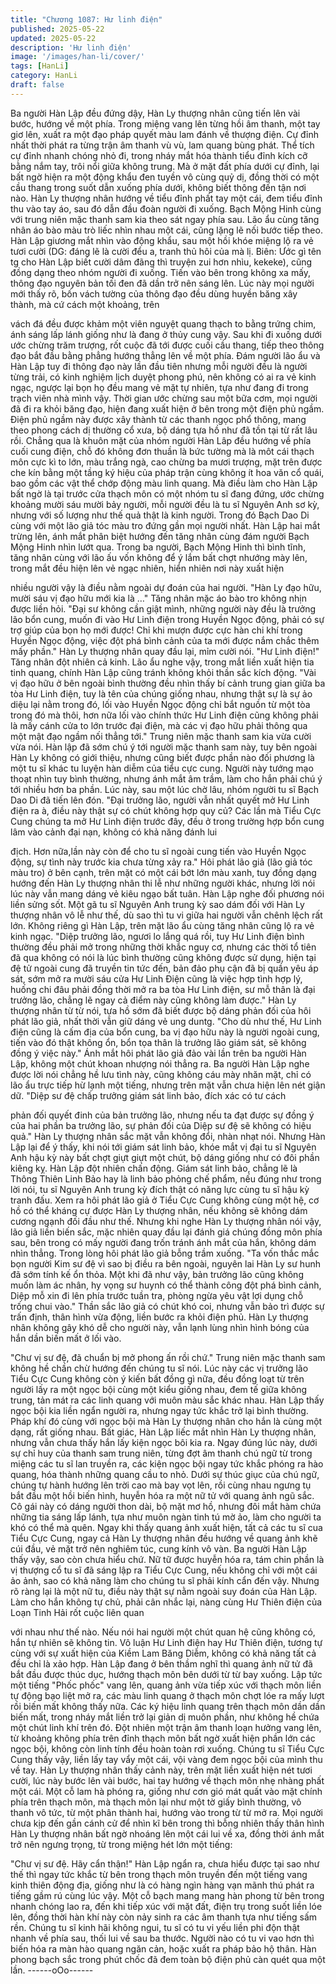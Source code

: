 ```yaml
---
title: "Chương 1087: Hư linh điện"
published: 2025-05-22
updated: 2025-05-22
description: 'Hư linh điện'
image: '/images/han-li/cover/'
tags: [HanLi]
category: HanLi
draft: false
---
```


Ba người Hàn Lập đều đứng dậy, Hàn Ly thượng nhân cũng tiến
lên vài bước, hướng về một phía. Trong miệng vang lên từng hồi
âm thanh, một tay giơ lên, xuất ra một đạo pháp quyết màu lam
đánh về thượng điện.
Cự đỉnh nhất thời phát ra từng trận âm thanh vù vù, lam quang
bùng phát. Thể tích cự đỉnh nhanh chóng nhỏ đi, trong nháy mắt
hóa thành tiểu đỉnh kích cỡ bằng nắm tay, trôi nổi giữa không
trung.
Mà ở mặt đất phía dưới cự đỉnh, lại bất ngờ hiện ra một động
khẩu đen tuyền vô cùng quỷ dị, đồng thời có một cầu thang trong
suốt dẫn xuống phía dưới, không biết thông đến tận nơi nào.
Hàn Ly thượng nhân hướng về tiểu đỉnh phất tay một cái, đem
tiểu đỉnh thu vào tay áo, sau đó dẫn đầu đoàn người đi xuống.
Bạch Mộng Hinh cùng với trung niên mặc thanh sam kia theo sát
ngay phía sau.
Lão ẩu cùng tăng nhân áo bào màu trò liếc nhìn nhau một cái,
cũng lặng lẽ nối bước tiếp theo.
Hàn Lập giương mắt nhìn vào động khẩu, sau một hồi khóe
miệng lộ ra vẻ tươi cười (DG: đáng lẽ là cười đểu a, tranh thủ hôi
của mà lị. Biên: Ước gì tên tg cho Hàn Lập biết cười dâm đãng thì
truyện zui hơn nhìu, kekeke), cũng đồng dạng theo nhóm người
đi xuống.
Tiến vào bên trong không xa mấy, thông đạo nguyên bản tối đen
đã dần trở nên sáng lên.
Lúc này mọi người mới thấy rõ, bốn vách tường của thông đạo
đều dùng huyền băng xây thành, mà cứ cách một khoảng, trên

vách đá đều được khảm một viên nguyệt quang thạch to bằng
trứng chim, ánh sáng lấp lánh giống như là đang ở thủy cung vậy.
Sau khi đi xuống dưới ước chừng trăm trượng, rốt cuộc đã tới
được cuối cầu thang, tiếp theo thông đạo bắt đầu bằng phẳng
hướng thẳng lên về một phía.
Đám người lão ẩu và Hàn Lập tuy đi thông đạo này lần đầu tiên
nhưng mỗi người đều là người từng trải, có kinh nghiệm lịch
duyệt phong phú, nên không có ai ra vẻ kinh ngạc, ngược lại bọn
họ đều mang vẻ mặt tự nhiên, tựa như đang đi trong trạch viên
nhà mình vậy.
Thời gian ước chừng sau một bữa cơm, mọi người đã đi ra khỏi
băng đạo, hiện đang xuất hiện ở bên trong một điện phủ ngầm.
Điện phủ ngầm này được xây thành từ các thanh ngọc phổ thông,
mang theo phong cách dị thường cổ xưa, bộ dáng tựa hồ như đã
tồn tại từ rất lâu rồi.
Chẳng qua là khuôn mặt của nhóm người Hàn Lâp đều hướng về
phía cuối cung điện, chỗ đó không đơn thuần là bức tường mà là
môt cái thạch môn cực kì to lớn, màu trắng ngà, cao chừng ba
mươi trượng, mặt trên được che kín bằng một tầng ký hiệu của
pháp trận cùng không ít hoa văn cổ quái, bao gồm các vật thể
chớp động màu linh quang.
Mà điều làm cho Hàn Lập bất ngờ là tại trước cửa thạch môn có
một nhóm tu sĩ đang đứng, ước chừng khoảng mười sáu mười
bảy người, mỗi người đều là tu sĩ Nguyên Anh sơ kỳ, nhưng với
số lượng như thế quả thật là kinh người.
Trong đó Bạch Dao Di cùng với một lão giả tóc màu tro đứng gần
mọi người nhất.
Hàn Lập hai mắt trừng lên, ánh mắt phân biệt hướng đến tăng
nhân cùng đám người Bạch Mộng Hinh nhìn lướt qua.
Trong ba người, Bạch Mộng Hinh thì bình tĩnh, tăng nhân cùng
với lão ấu vốn không để ý lắm bất chợt nhướng mày lên, trong
mắt đều hiện lên vẻ ngạc nhiên, hiển nhiên nơi này xuất hiện

nhiều người vậy là điều nằm ngoài dự đoán của hai người.
"Hàn Ly đạo hữu, mười sáu vị đạo hữu mới kia là …"
Tăng nhân mặc áo bào tro không nhịn được liền hỏi.
"Đại sư không cần giật mình, những người này đều là trưởng lão
bổn cung, muốn đi vào Hư Linh điện trong Huyền Ngọc động, phải
có sự trợ giúp của bọn họ mới được! Chỉ khi mượn được cực hàn
chi khí trong Huyền Ngọc động, việc đột phá bình cảnh của ta mới
được nắm chắc thêm mấy phần." Hàn Ly thượng nhân quay đầu
lại, mỉm cười nói.
"Hư Linh điện!" Tăng nhân đột nhiên cả kinh.
Lão ẩu nghe vậy, trong mắt liền xuất hiện tia tinh quang, chính
Hàn Lập cũng tránh không khỏi thần sắc kích động.
"Vài vị đạo hữu ở bên ngoài bình thường đều nhìn thấy bí cảnh
trung gian giữa ba tòa Hư Linh điện, tuy là tên của chúng giống
nhau, nhưng thật sự là sự ảo diệu lại nằm trong đó, lối vào Huyền
Ngọc động chỉ bắt nguồn từ một tòa trong đó mà thôi, hơn nữa lối
vào chính thức Hư Linh điện cũng không phải là mấy cánh cửa to
lớn trước đại điện, mà các vị đạo hữu phải thông qua một mật đạo
ngầm nối thẳng tới." Trung niên mặc thanh sam kia vừa cười vừa
nói.
Hàn lập đã sớm chú ý tới người mặc thanh sam này, tuy bên
ngoài Hàn Ly không có giới thiệu, nhưng cũng biết được phần
nào đối phương là một tu sĩ khác tu luyện hàn diễm của tiểu cực
cung. Người này tướng mạo thoạt nhìn tuy bình thường, nhưng
ánh mắt âm trầm, làm cho hắn phải chú ý tới nhiều hơn ba phần.
Lúc này, sau một lúc chờ lâu, nhóm người tu sĩ Bạch Dao Di đã
tiến lên đón.
"Đại trưởng lão, người vẫn nhất quyết mở Hư Linh điện ra à, điều
này thật sự có chút không hợp quy củ? Các lần mà Tiểu Cực
Cung chúng ta mở Hư Linh điện trước đây, đều ở trong trường
hợp bổn cung lâm vào cảnh đại nạn, không có khả năng đánh lui

địch. Hơn nữa,lần này còn để cho tu sĩ ngoài cung tiến vào Huyền
Ngọc động, sự tình này trước kia chưa từng xảy ra."
Hôi phát lão giả (lão giả tóc màu tro) ở bên cạnh, trên mặt có một
cái bớt lớn màu xanh, tuy đồng dạng hướng đến Hàn Ly thượng
nhân thi lễ như những người khác, nhưng lời nói lúc này vẫn
mang dáng vẻ kiêu ngạo bất tuân.
Hàn Lập nghe đối phương nói liền sửng sốt. Một gã tu sĩ Nguyên
Anh trung kỳ sao dám đối với Hàn Ly thượng nhân vô lễ như thế,
dù sao thì tu vi giữa hai người vẫn chênh lệch rất lớn.
Không riêng gì Hàn Lập, trên mặt lão ẩu cùng tăng nhân cũng lộ
ra vẻ kinh ngạc.
"Diệp trưởng lão, ngươi lo lắng quá rồi, tuy Hư Linh điện bình
thường đều phải mở trong những thời khắc nguy cơ, nhưng các
thời tổ tiên đã qua không có nói là lúc bình thường cũng không
được sử dụng, hiện tại đệ tử ngoài cung đã truyền tin tức đến, bản
đảo phụ cận đã bị quần yêu áp sát, sớm mở ra mười sáu cửa Hư
Linh Điện cũng là việc hợp tình hợp lý, huống chi đâu phải đồng
thời mở ra ba tòa Hư Linh điện, sư mỗ thân là đại trưởng lão,
chẳng lẽ ngay cả điểm này cũng không làm được."
Hàn Ly thượng nhân từ từ nói, tựa hồ sớm đã biết được bộ dáng
phản đối của hôi phát lão giả, nhất thời vẫn giữ dáng vẻ ung
duntg.
"Cho dù như thế, Hư Linh điện cũng là cấm địa của bổn cung, ba
vị đạo hữu này là người ngoài cung, tiến vào đó thật không ổn,
bổn tọa thân là trưởng lão giám sát, sẽ không đồng ý việc này."
Ánh mắt hôi phát lão giả đảo vài lần trên ba người Hàn Lập,
không một chút khoan nhượng nói thẳng ra.
Ba người Hàn Lập nghe được lời nói chẳng hề lưu tình này, cũng
không cáu mày nhăn mặt, chỉ có lão ẩu trực tiếp hừ lạnh một
tiếng, nhưng trên mặt vẫn chưa hiện lên nét giận dữ.
"Diệp sư đệ chấp trưởng giám sát linh bảo, đích xác có tư cách

phản đối quyết đinh của bản trưởng lão, nhưng nếu ta đạt được
sự đồng ý của hai phần ba trưởng lão, sự phản đối của Diệp sư
đệ sẽ không có hiệu quả."
Hàn Ly thượng nhân sắc mặt vẫn không đổi, nhàn nhạt nói.
Nhưng Hàn Lập lại để ý thấy, khi nói tới giám sát linh bảo, khóe
mắt vị đại tu sĩ Nguyên Anh hậu kỳ này bất chợt giựt giựt một
chút, bộ dáng giống như có đôi phần kiêng kỵ.
Hàn Lập đột nhiên chấn động.
Giám sát linh bảo, chẳng lẽ là Thông Thiên Linh Bảo hay là linh
bảo phỏng chế phẩm, nếu đúng như trong lời nói, tu sĩ Nguyên
Anh trung kỳ đích thật có năng lực cùng tu sĩ hậu kỳ tranh đấu.
Xem ra hôi phát lão giả ở Tiểu Cực Cung không cùng một hệ, cơ
hồ có thể kháng cự được Hàn Ly thượng nhân, nếu không sẽ
không dám cương ngạnh đối đầu như thế.
Nhưng khi nghe Hàn Ly thượng nhân nói vậy, lão giả liền biến
sắc, mặc nhiên quay đầu lại đánh giá chúng đồng môn phía sau,
bên trong có mấy người đang trốn tránh ánh mắt của hắn, không
dám nhìn thẳng.
Trong lòng hôi phát lão giả bỗng trầm xuống.
"Ta vốn thắc mắc bọn người Kim sư đệ vì sao bị điều ra bên
ngoài, nguyên lai Hàn Ly sư hunh đã sớm tính kế ổn thỏa. Một khi
đã như vậy, bản trưởng lão cũng không muốn làm ác nhân, hy
vọng sư huynh có thể thành công đột phá bình cảnh, Diệp mỗ xin
đi lên phía trước tuần tra, phòng ngừa yêu vật lợi dụng chỗ trống
chui vào."
Thần sắc lão giả có chút khó coi, nhưng vẫn bảo trì được sự trấn
định, thân hình vừa động, liền bước ra khỏi điện phủ.
Hàn Ly thượng nhân không gây khó dễ cho người này, vẫn lạnh
lùng nhìn hình bóng của hắn dần biến mất ở lối vào.

"Chư vị sư đệ, đã chuẩn bị mở phong ấn rồi chứ."
Trung niên mặc thanh sam không hề chần chừ hướng đến chúng
tu sĩ nói.
Lúc này các vị trưởng lão Tiểu Cực Cung không còn ý kiến bất
đồng gì nữa, đều đồng loạt từ trên người lấy ra một ngọc bội cùng
một kiểu giống nhau, đem tế giữa không trung, tản mát ra các linh
quang với muôn màu sắc khác nhau.
Hàn Lập thấy ngọc bội kia liền ngẩn người ra, nhưng ngay tức
khắc trở lại bình thường. Pháp khí đó cùng với ngọc bội mà Hàn
Ly thượng nhân cho hắn là cùng một dạng, rất giống nhau. Bất
giác, Hàn Lập liếc mắt nhìn Hàn Ly thượng nhân, nhưng vẫn
chưa thấy hắn lấy kiện ngọc bôi kia ra.
Ngay đúng lúc này, dưới sự chỉ huy của thanh sam trung niên,
từng đợt âm thanh chú ngữ từ trong miệng các tu sĩ lan truyền ra,
các kiện ngọc bội ngay tức khắc phóng ra hào quang, hóa thành
những quang cầu to nhỏ. Dưới sự thúc giục của chú ngữ, chúng
tự hành hướng lên trời cao mà bay vọt lên, rồi cùng nhau ngưng
tụ bắt đầu một hồi biến hình, huyễn hóa ra một nữ tử với quang
ảnh ngũ sắc.
Cô gái này có dáng người thon dài, bộ mặt mơ hồ, nhưng đôi mắt
hàm chứa những tia sáng lấp lánh, tựa như muôn ngàn tinh tú
mờ ảo, làm cho người ta khó có thể mà quên.
Ngay khi thấy quang ảnh xuất hiện, tất cả các tu sĩ cua Tiểu Cực
Cung, ngay cả Hàn Ly thượng nhân đều hướng về quang ảnh khẽ
cúi đầu, vẻ mặt trở nên nghiêm túc, cung kính vô vàn.
Ba người Hàn Lập thấy vậy, sao còn chưa hiểu chứ. Nữ tữ được
huyễn hóa ra, tám chin phần là vị thượng cổ tu sĩ đã sáng lập ra
Tiểu Cực Cung, nếu không chỉ với một cái ảo ảnh, sao có khả
năng làm cho chúng tu sĩ phải kính cẩn đến vậy.
Nhưng rõ ràng lại là một nữ tu, điều này thật sự nằm ngoài suy
đoán của Hàn Lập. Làm cho hắn không tự chủ, phải cân nhắc lại,
nàng cùng Hư Thiên điện của Loạn Tinh Hải rốt cuộc liên quan

với nhau như thế nào.
Nếu nói hai người một chút quan hệ cũng không có, hắn tự nhiên
sẽ không tin.
Vô luận Hư Linh điện hay Hư Thiên điện, tương tự cùng với sự
xuất hiện của Kiềm Lam Băng Diễm, không có khả năng tất cả
đều chỉ là xảo hợp.
Hàn Lập đang ở bên thầm nghĩ thì quang ảnh nữ tử đã bắt đầu
được thúc dục, hướng thạch môn bên dưới từ từ bay xuống.
Lập tức một tiếng "Phốc phốc" vang lên, quang ảnh vừa tiếp xúc
với thạch môn liền tự động bạo liệt mở ra, các màu linh quang ở
thạch môn chợt lóe ra mấy lượt rồi biến mất không thấy nữa.
Các ký hiệu linh quang trên thạch môn dần dần biến mất, trong
nháy mắt liền trở lại giản dị muôn phần, như không hề chứa một
chút linh khí trên đó.
Đột nhiên một trận âm thanh loạn hưởng vang lên, từ khoảng
không phía trên đỉnh thạch môn bất ngờ xuất hiện phần lớn các
ngọc bội, không còn linh tính đều hoàn toàn rơi xuống. Chúng tu
sĩ Tiểu Cực Cung thấy vậy, liền lấy tay vẩy một cái, vội vàng đem
ngọc bội của mình thu về tay.
Hàn Ly thượng nhân thấy cảnh này, trên mặt liền xuất hiện nét
tươi cười, lúc này bước lên vài bước, hai tay hướng về thạch
môn nhẹ nhàng phất một cái.
Một cỗ lam hà phóng ra, giống như cơn gió mát quất vào mặt
chính phía trên thạch môn, mà thạch môn lại như một tờ giấy bình
thường, vô thanh vô tức, từ một phân thành hai, hướng vào trong
từ từ mở ra.
Mọi người chưa kịp đến gần cánh cử để nhìn kĩ bên trong thì
bỗng nhiên thấy thân hình Hàn Ly thượng nhân bất ngờ nhoáng
lên một cái lui về xa, đồng thời ánh mắt trở nên ngưng trọng, từ
trong miệng hét lớn một tiếng:

"Chư vị sư đệ. Hãy cẩn thận!"
Hàn Lập ngẩn ra, chưa hiểu được tại sao như thế thì ngay tức
khắc từ bên trong thạch môn truyền đến một tiếng vang kinh thiên
động địa, giống như là có hàng ngìn hàng vạn mãnh thú phát ra
tiếng gầm rú cùng lúc vậy. Một cỗ bạch mang mang hàn phong từ
bên trong nhanh chóng lao ra, đến khi tiếp xúc với mặt đất, điện
trụ trong suốt liền lóe lên, đồng thời hàn khí này còn nảy sinh ra
các âm thanh tựa như tiếng sấm rền.
Chúng tu sĩ kinh hãi không ngui, tu sĩ có tu vi yếu liền phi độn thật
nhanh về phía sau, thối lui về sau ba thước. Người nào có tu vi
vao hơn thì biến hóa ra màn hào quang ngăn cản, hoặc xuất ra
pháp bảo hộ thân.
Hàn phong bạch sắc trong phút chốc đã đem toàn bộ điện phủ
càn quét qua một lần.
------oOo------
